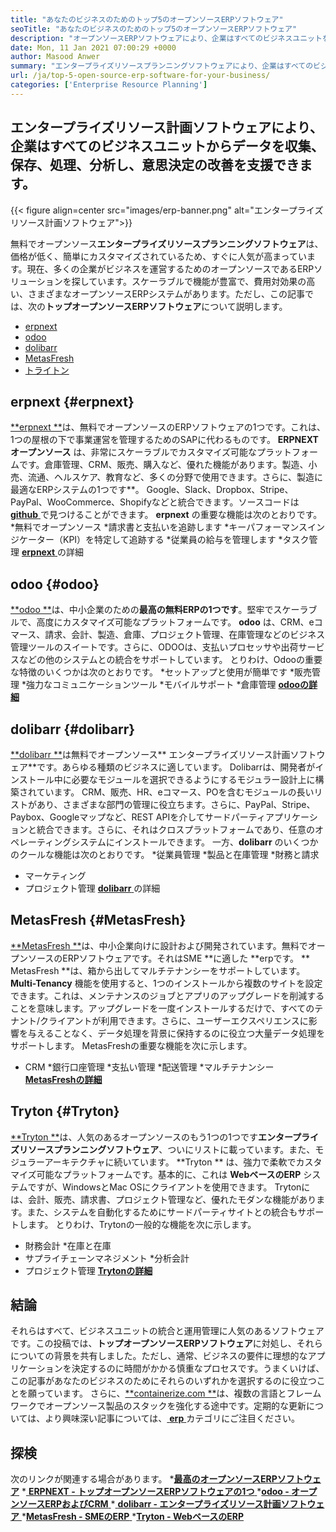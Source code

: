 ```yaml
---
title: "あなたのビジネスのためのトップ5のオープンソースERPソフトウェア" 
seoTitle: "あなたのビジネスのためのトップ5のオープンソースERPソフトウェア" 
description: "オープンソースERPソフトウェアにより、企業はすべてのビジネスユニットを単一のスイートから費用対効果の高い方法で統合および管理できます。" 
date: Mon, 11 Jan 2021 07:00:29 +0000
author: Masood Anwer
summary: "エンタープライズリソースプランニングソフトウェアにより、企業はすべてのビジネスユニットからデータを収集、保存、処理、分析し、意思決定の改善を支援できます。" 
url: /ja/top-5-open-source-erp-software-for-your-business/
categories: ['Enterprise Resource Planning']
---
```


## エンタープライズリソース計画ソフトウェアにより、企業はすべてのビジネスユニットからデータを収集、保存、処理、分析し、意思決定の改善を支援できます。

{{< figure align=center src="images/erp-banner.png" alt="エンタープライズリソース計画ソフトウェア">}}

無料でオープンソース**エンタープライズリソースプランニングソフトウェア**は、価格が低く、簡単にカスタマイズされているため、すぐに人気が高まっています。現在、多くの企業がビジネスを運営するためのオープンソースであるERPソリューションを探しています。スケーラブルで機能が豊富で、費用対効果の高い、さまざまなオープンソースERPシステムがあります。ただし、この記事では、次の**トップオープンソースERPソフトウェア**について説明します。
  * [erpnext][1]
  * [odoo][2]
  * [dolibarr][3]
  * [MetasFresh][4]
  * [トライトン][5]

## erpnext   {#erpnext}
[**erpnext **][6]は、無料でオープンソースのERPソフトウェアの1つです。これは、1つの屋根の下で事業運営を管理するためのSAPに代わるものです。  **ERPNEXTオープンソース** は、非常にスケーラブルでカスタマイズ可能なプラットフォームです。倉庫管理、CRM、販売、購入など、優れた機能があります。製造、小売、流通、ヘルスケア、教育など、多くの分野で使用できます。さらに、製造に最適なERPシステムの1つです**。 Google、Slack、Dropbox、Stripe、PayPal、WooCommerce、Shopifyなどと統合できます。ソースコードは[ **github**  ][7]で見つけることができます。
**erpnext** の重要な機能は次のとおりです。
  *無料でオープンソース
  *請求書と支払いを追跡します
  *キーパフォーマンスインジケーター（KPI）を特定して追跡する
  *従業員の給与を管理します
  *タスク管理
[**erpnext** ][8]の詳細

## odoo   {#odoo}
[**odoo **][9]は、中小企業のための**最高の無料ERPの1つです**。堅牢でスケーラブルで、高度にカスタマイズ可能なプラットフォームです。  **odoo**  は、CRM、eコマース、請求、会計、製造、倉庫、プロジェクト管理、在庫管理などのビジネス管理ツールのスイートです。さらに、ODOOは、支払いプロセッサや出荷サービスなどの他のシステムとの統合をサポートしています。
とりわけ、Odooの重要な特徴のいくつかは次のとおりです。
  *セットアップと使用が簡単です
  *販売管理
  *強力なコミュニケーションツール
  *モバイルサポート
  *倉庫管理
[ **odooの詳細** ][10]

## dolibarr   {#dolibarr}
[**dolibarr **][11]は無料でオープンソース** エンタープライズリソース計画ソフトウェア**です。あらゆる種類のビジネスに適しています。 Dolibarrは、開発者がインストール中に必要なモジュールを選択できるようにするモジュラー設計上に構築されています。 CRM、販売、HR、eコマース、POを含むモジュールの長いリストがあり、さまざまな部門の管理に役立ちます。さらに、PayPal、Stripe、Paybox、Googleマップなど、REST APIを介してサードパーティアプリケーションと統合できます。さらに、それはクロスプラットフォームであり、任意のオペレーティングシステムにインストールできます。
一方、**dolibarr** のいくつかのクールな機能は次のとおりです。
  *従業員管理
  *製品と在庫管理
  *財務と請求
  * マーケティング
  * プロジェクト管理
[**dolibarr** ][12]の詳細

## MetasFresh   {#MetasFresh}
[**MetasFresh **][13]は、中小企業向けに設計および開発されています。無料でオープンソースのERPソフトウェアです。それはSME **に適した **erpです。 **  MetasFresh **は、箱から出してマルチテナンシーをサポートしています。  **Multi-Tenancy**  機能を使用すると、1つのインストールから複数のサイトを設定できます。これは、メンテナンスのジョブとアプリのアップグレードを削減することを意味します。アップグレードを一度インストールするだけで、すべてのテナント/クライアントが利用できます。さらに、ユーザーエクスペリエンスに影響を与えることなく、データ処理を背景に保持するのに役立つ大量データ処理をサポートします。
MetasFreshの重要な機能を次に示します。
  * CRM
  *銀行口座管理
  *支払い管理
  *配送管理
  *マルチテナンシー
[ **MetasFreshの詳細** ][14]

## Tryton   {#Tryton}
[**Tryton **][15]は、人気のあるオープンソースのもう1つの1つです**エンタープライズリソースプランニングソフトウェア**、ついにリストに載っています。また、モジュラーアーキテクチャに続いています。  **Tryton ** は、強力で柔軟でカスタマイズ可能なプラットフォームです。基本的に、これは **WebベースのERP**  システムですが、WindowsとMac OSにクライアントを使用できます。 Trytonには、会計、販売、請求書、プロジェクト管理など、優れたモダンな機能があります。また、システムを自動化するためにサードパーティサイトとの統合もサポートします。
とりわけ、Trytonの一般的な機能を次に示します。
  * 財務会計
  *在庫と在庫
  * サプライチェーンマネジメント
  *分析会計
  * プロジェクト管理
[ **Trytonの詳細** ][16]

## 結論
それらはすべて、ビジネスユニットの統合と運用管理に人気のあるソフトウェアです。この投稿では、**トップオープンソースERPソフトウェア**に対処し、それらについての背景を共有しました。ただし、通常、ビジネスの要件に理想的なアプリケーションを決定するのに時間がかかる慎重なプロセスです。うまくいけば、この記事があなたのビジネスのためにそれらのいずれかを選択するのに役立つことを願っています。
さらに、[**containerize.com **][17]は、複数の言語とフレームワークでオープンソース製品のスタックを強化する途中です。定期的な更新については、より興味深い記事については、[ **erp**  ][18]カテゴリにご注目ください。

## 探検
次のリンクが関連する場合があります。
  *[**最高のオープンソースERPソフトウェア**][19]
  *[ **ERPNEXT  - トップオープンソースERPソフトウェアの1つ** ][20]
  *[**odoo  - オープンソースERPおよびCRM** ][21]
  *[ **dolibarr  - エンタープライズリソース計画ソフトウェア** ][12]
  *[**MetasFresh  -  SMEのERP** ][14]
  *[**Tryton  -  WebベースのERP** ][16]

  
[1]: #ERPNext
[2]: #Odoo
[3]: #Dolibarr
[4]: #metasfresh
[5]: #Tryton
[6]: https://products.containerize.com/erp/erpnext/
[7]: https://github.com/frappe/erpnext
[8]: https://erpnext.com/
[9]: https://products.containerize.com/erp/odoo/
[10]: https://www.odoo.com
[11]: https://products.containerize.com/erp/dolibarr/
[12]: https://products.containerize.com/erp/dolibarr
[13]: https://products.containerize.com/erp/metasfresh/
[14]: https://products.containerize.com/erp/metasfresh
[15]: https://products.containerize.com/erp/tryton/
[16]: https://products.containerize.com/erp/tryton
[17]: https://containerize.com
[18]: https://blog.containerize.com/category/enterprise-resource-planning/
[19]: https://products.containerize.com/erp
[20]: https://products.containerize.com/erp/erpnext
[21]: https://products.containerize.com/erp/odoo
